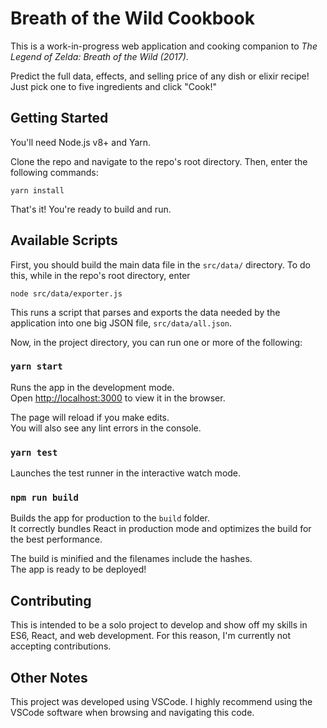 # Breath of the Wild Cookbook

This is a work-in-progress web application and cooking companion to _The Legend of Zelda: Breath of the Wild (2017)_.

Predict the full data, effects, and selling price of any dish or elixir recipe! Just pick one to five ingredients and click "Cook!"

## Getting Started

You'll need Node.js v8+ and Yarn.

Clone the repo and navigate to the repo's root directory. Then, enter the following commands:

```
yarn install
```

That's it! You're ready to build and run.

## Available Scripts

First, you should build the main data file in the `src/data/` directory. To do this, while in the repo's root directory, enter

```
node src/data/exporter.js
```

This runs a script that parses and exports the data needed by the application into one big JSON file, `src/data/all.json`.

Now, in the project directory, you can run one or more of the following:

### `yarn start`

Runs the app in the development mode.<br>
Open [http://localhost:3000](http://localhost:3000) to view it in the browser.

The page will reload if you make edits.<br>
You will also see any lint errors in the console.

### `yarn test`

Launches the test runner in the interactive watch mode.

### `npm run build`

Builds the app for production to the `build` folder.<br>
It correctly bundles React in production mode and optimizes the build for the best performance.

The build is minified and the filenames include the hashes.<br>
The app is ready to be deployed!

## Contributing

This is intended to be a solo project to develop and show off my skills in ES6, React, and web development. For this reason, I'm currently not accepting contributions.

## Other Notes

This project was developed using VSCode. I highly recommend using the VSCode software when browsing and navigating this code.